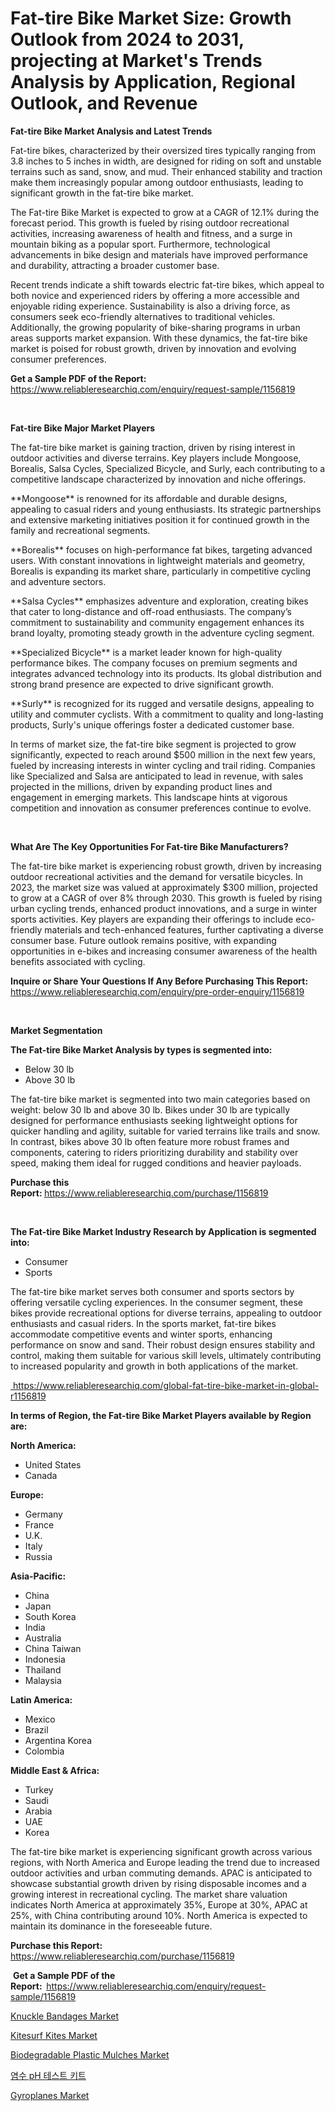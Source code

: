 <p><h1>Fat-tire Bike Market Size: Growth Outlook from 2024 to 2031, projecting at Market's Trends Analysis by Application, Regional Outlook, and Revenue</h1></p><p><strong>Fat-tire Bike Market Analysis and Latest Trends</strong></p>
<p><p>Fat-tire bikes, characterized by their oversized tires typically ranging from 3.8 inches to 5 inches in width, are designed for riding on soft and unstable terrains such as sand, snow, and mud. Their enhanced stability and traction make them increasingly popular among outdoor enthusiasts, leading to significant growth in the fat-tire bike market. </p><p>The Fat-tire Bike Market is expected to grow at a CAGR of 12.1% during the forecast period. This growth is fueled by rising outdoor recreational activities, increasing awareness of health and fitness, and a surge in mountain biking as a popular sport. Furthermore, technological advancements in bike design and materials have improved performance and durability, attracting a broader customer base.</p><p>Recent trends indicate a shift towards electric fat-tire bikes, which appeal to both novice and experienced riders by offering a more accessible and enjoyable riding experience. Sustainability is also a driving force, as consumers seek eco-friendly alternatives to traditional vehicles. Additionally, the growing popularity of bike-sharing programs in urban areas supports market expansion. With these dynamics, the fat-tire bike market is poised for robust growth, driven by innovation and evolving consumer preferences.</p></p>
<p><strong>Get a Sample PDF of the Report:&nbsp;</strong> <a href="https://www.reliableresearchiq.com/enquiry/request-sample/1156819">https://www.reliableresearchiq.com/enquiry/request-sample/1156819</a></p>
<p>&nbsp;</p>
<p><strong>Fat-tire Bike Major Market Players</strong></p>
<p><p>The fat-tire bike market is gaining traction, driven by rising interest in outdoor activities and diverse terrains. Key players include Mongoose, Borealis, Salsa Cycles, Specialized Bicycle, and Surly, each contributing to a competitive landscape characterized by innovation and niche offerings.</p><p>**Mongoose** is renowned for its affordable and durable designs, appealing to casual riders and young enthusiasts. Its strategic partnerships and extensive marketing initiatives position it for continued growth in the family and recreational segments.</p><p>**Borealis** focuses on high-performance fat bikes, targeting advanced users. With constant innovations in lightweight materials and geometry, Borealis is expanding its market share, particularly in competitive cycling and adventure sectors.</p><p>**Salsa Cycles** emphasizes adventure and exploration, creating bikes that cater to long-distance and off-road enthusiasts. The company’s commitment to sustainability and community engagement enhances its brand loyalty, promoting steady growth in the adventure cycling segment.</p><p>**Specialized Bicycle** is a market leader known for high-quality performance bikes. The company focuses on premium segments and integrates advanced technology into its products. Its global distribution and strong brand presence are expected to drive significant growth.</p><p>**Surly** is recognized for its rugged and versatile designs, appealing to utility and commuter cyclists. With a commitment to quality and long-lasting products, Surly's unique offerings foster a dedicated customer base.</p><p>In terms of market size, the fat-tire bike segment is projected to grow significantly, expected to reach around $500 million in the next few years, fueled by increasing interests in winter cycling and trail riding. Companies like Specialized and Salsa are anticipated to lead in revenue, with sales projected in the millions, driven by expanding product lines and engagement in emerging markets. This landscape hints at vigorous competition and innovation as consumer preferences continue to evolve.</p></p>
<p>&nbsp;</p>
<p><strong>What Are The Key Opportunities For Fat-tire Bike Manufacturers?</strong></p>
<p><p>The fat-tire bike market is experiencing robust growth, driven by increasing outdoor recreational activities and the demand for versatile bicycles. In 2023, the market size was valued at approximately $300 million, projected to grow at a CAGR of over 8% through 2030. This growth is fueled by rising urban cycling trends, enhanced product innovations, and a surge in winter sports activities. Key players are expanding their offerings to include eco-friendly materials and tech-enhanced features, further captivating a diverse consumer base. Future outlook remains positive, with expanding opportunities in e-bikes and increasing consumer awareness of the health benefits associated with cycling.</p></p>
<p><strong>Inquire or Share Your Questions If Any Before Purchasing This Report:</strong> <a href="https://www.reliableresearchiq.com/enquiry/pre-order-enquiry/1156819">https://www.reliableresearchiq.com/enquiry/pre-order-enquiry/1156819</a></p>
<p>&nbsp;</p>
<p><strong>Market Segmentation</strong></p>
<p><strong>The Fat-tire Bike Market Analysis by types is segmented into:</strong></p>
<p><ul><li>Below 30 lb</li><li>Above 30 lb</li></ul></p>
<p><p>The fat-tire bike market is segmented into two main categories based on weight: below 30 lb and above 30 lb. Bikes under 30 lb are typically designed for performance enthusiasts seeking lightweight options for quicker handling and agility, suitable for varied terrains like trails and snow. In contrast, bikes above 30 lb often feature more robust frames and components, catering to riders prioritizing durability and stability over speed, making them ideal for rugged conditions and heavier payloads.</p></p>
<p><strong>Purchase this Report:&nbsp;</strong><a href="https://www.reliableresearchiq.com/purchase/1156819">https://www.reliableresearchiq.com/purchase/1156819</a></p>
<p>&nbsp;</p>
<p><strong>The Fat-tire Bike Market Industry Research by Application is segmented into:</strong></p>
<p><ul><li>Consumer</li><li>Sports</li></ul></p>
<p><p>The fat-tire bike market serves both consumer and sports sectors by offering versatile cycling experiences. In the consumer segment, these bikes provide recreational options for diverse terrains, appealing to outdoor enthusiasts and casual riders. In the sports market, fat-tire bikes accommodate competitive events and winter sports, enhancing performance on snow and sand. Their robust design ensures stability and control, making them suitable for various skill levels, ultimately contributing to increased popularity and growth in both applications of the market.</p></p>
<p><a href="https://www.reliableresearchiq.com/global-fat-tire-bike-market-in-global-r1156819">&nbsp;https://www.reliableresearchiq.com/global-fat-tire-bike-market-in-global-r1156819</a></p>
<p><strong>In terms of Region, the Fat-tire Bike Market Players available by Region are:</strong></p>
<p>
    <p> <strong> North America: </strong>
        <ul>
            <li>United States</li>
            <li>Canada</li>
        </ul>
        </p> 
    <p> <strong> Europe: </strong>
        <ul>
            <li>Germany</li>
            <li>France</li>
            <li>U.K.</li>
            <li>Italy</li>
            <li>Russia</li>
        </ul>
        </p> 
    <p> <strong> Asia-Pacific: </strong>
        <ul>
            <li>China</li>
            <li>Japan</li>
            <li>South Korea</li>
            <li>India</li>
            <li>Australia</li>
            <li>China Taiwan</li>
            <li>Indonesia</li>
            <li>Thailand</li>
            <li>Malaysia</li>
        </ul>
        </p> 
    <p> <strong> Latin America: </strong>
        <ul>
            <li>Mexico</li>
            <li>Brazil</li>
            <li>Argentina Korea</li>
            <li>Colombia</li>
        </ul>
        </p> 
    <p> <strong> Middle East & Africa: </strong>
        <ul>
            <li>Turkey</li>
            <li>Saudi</li>
            <li>Arabia</li>
            <li>UAE</li>
            <li>Korea</li>
        </ul>
    </p>
    </p>
<p><p>The fat-tire bike market is experiencing significant growth across various regions, with North America and Europe leading the trend due to increased outdoor activities and urban commuting demands. APAC is anticipated to showcase substantial growth driven by rising disposable incomes and a growing interest in recreational cycling. The market share valuation indicates North America at approximately 35%, Europe at 30%, APAC at 25%, with China contributing around 10%. North America is expected to maintain its dominance in the foreseeable future.</p></p>
<p><strong>Purchase this Report: </strong><a href="https://www.reliableresearchiq.com/purchase/1156819">https://www.reliableresearchiq.com/purchase/1156819</a></p>
<p>&nbsp;<strong>Get a Sample PDF of the Report:&nbsp;&nbsp;</strong><a href="https://www.reliableresearchiq.com/enquiry/request-sample/1156819">https://www.reliableresearchiq.com/enquiry/request-sample/1156819</a></p>
<p><strong></strong></p>
<p><p><a href="https://medium.com/@graciakennyta231/this-report-aims-to-deliver-an-in-depth-analysis-of-the-global-knuckle-bandages-market-offering-c0dffd40c6f6">Knuckle Bandages Market</a></p><p><a href="https://medium.com/@graciakennyta231/the-global-kitesurf-kites-market-is-expected-to-witness-a-compound-annual-growth-rate-cagr-of-5eebced5d355">Kitesurf Kites Market</a></p><p><a href="https://github.com/RogerBennett414/Market-Research-Report-List-1/blob/main/biodegradable-plastic-mulches-market.md">Biodegradable Plastic Mulches Market</a></p><p><a href="https://medium.com/@jonatanjast75/%EC%97%BC%EC%88%98-ph-%ED%85%8C%EC%8A%A4%ED%8A%B8-%ED%82%A4%ED%8A%B8-%EC%8B%9C%EC%9E%A5-%EB%8F%99%ED%96%A5-%EC%97%BC%EC%88%98-ph-%ED%85%8C%EC%8A%A4%ED%8A%B8-%ED%82%A4%ED%8A%B8-%EC%8B%9C%EC%9E%A5-%ED%86%B5%EC%B0%B0%EB%A0%A5-%EB%B0%8F-%EC%98%88%EC%B8%A1-%EB%B6%84%EC%84%9D%EC%97%90-%EC%A4%91%EC%A0%90-2024-2031-99b4ee69f1a1">염수 pH 테스트 키트</a></p><p><a href="https://www.linkedin.com/pulse/market-forecasting-change-global-gyroplanes-dynamics-future-8lpje?trackingId=N7CF27yBSMqwKSPaGx7c2A%3D%3D">Gyroplanes Market</a></p></p>